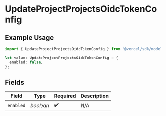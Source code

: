 # UpdateProjectProjectsOidcTokenConfig

## Example Usage

```typescript
import { UpdateProjectProjectsOidcTokenConfig } from "@vercel/sdk/models/operations";

let value: UpdateProjectProjectsOidcTokenConfig = {
  enabled: false,
};
```

## Fields

| Field              | Type               | Required           | Description        |
| ------------------ | ------------------ | ------------------ | ------------------ |
| `enabled`          | *boolean*          | :heavy_check_mark: | N/A                |